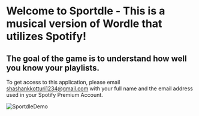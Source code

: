 # Welcome to Sportdle - This is a musical version of Wordle that utilizes Spotify!
## The goal of the game is to understand how well you know your playlists.
To get access to this application, please email shashankkotturi1234@gmail.com with your full name and the email address used in your Spotify Premium Account.

![SportdleDemo](https://user-images.githubusercontent.com/25121737/163106190-75dbe291-4880-4c40-ac9e-722b7a2bbf1a.gif)
